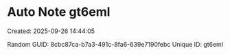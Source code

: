 ﻿# Auto Note gt6eml
Created: 2025-09-26 14:44:05

Random GUID: 8cbc87ca-b7a3-491c-8fa6-639e7190febc
Unique ID: gt6eml

